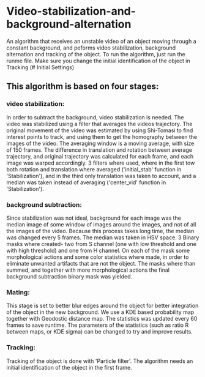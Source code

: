 # Video-stabilization-and-background-alternation
An algorithm that receives an unstable video of an object moving through a constant background, and peforms video stabilization, background alternation and tracking of the object.
To run the algorithm, just run the runme file. Make sure you change the initial identification of the object in Tracking (# Initial Settings)

## This algorithm is based on four stages:
### video stabilization:
In order to subtract the background, video stabilization is needed. The video was stabilized using a filter that averages the videos trajectory. The original movement of the video was estimated by using Shi-Tomasi to find interest points to track, and using them to get the homography between the images of the video. The averaging window is a moving average, with size of 150 frames. The difference in translation and rotation between average trajectory, and original trajectory was calculated for each frame, and each image was warped accordingly. 3 filters where used, where in the first tow both rotation and translation where averaged ('initial_stab' function in 'Stabilization'), and in the third only translation was taken to account, and a median was taken instead of averaging ('center_vid' function in 'Stabilization').  
### background subtraction:
Since stabilization was not ideal, background for each image was the median image of some window of images around the images, and not of all the images of the video. Because this process takes long time, the median was changed every 5 frames. The median was taken in HSV space. 3 Binary masks where created- two from S channel (one with low threshold and one with high threshold) and one from H channel.
On each of the mask some morphological actions and some color statistics where made, in order to eliminate unwanted artifacts that are not the object. 
The masks where than summed, and together with more morphological actions the final background subtraction binary mask was yielded.
### Mating:
This stage is set to better blur edges around the object for better integration of the object in the new background. We use a KDE based probability map together with Geodostic distance map. The statistics was updated every 60 frames to save runtime.
The parameters of the statistics (such as ratio R between maps, or KDE sigma) can be changed to try and improve results.
### Tracking:
Tracking of the object is done with 'Particle filter'. The algorithm needs an initial identification of the object in the first frame. 



